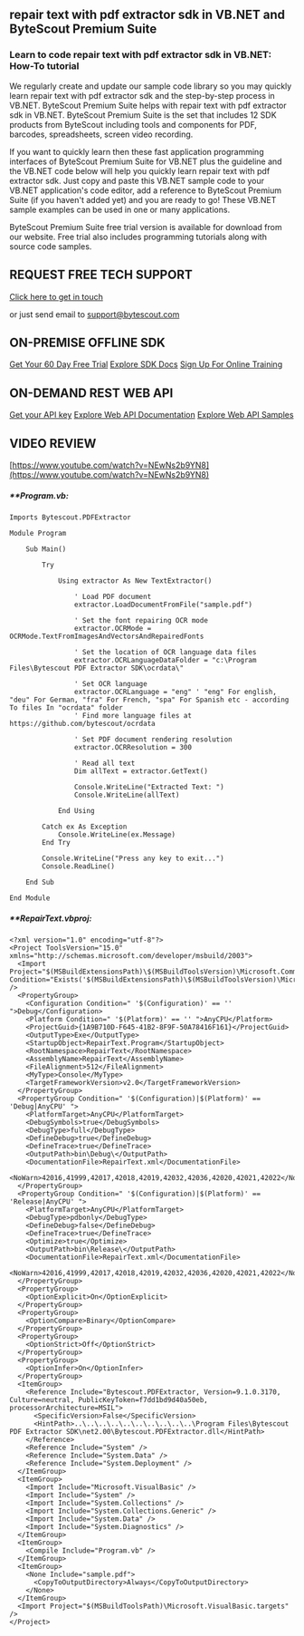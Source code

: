 ## repair text with pdf extractor sdk in VB.NET and ByteScout Premium Suite

### Learn to code repair text with pdf extractor sdk in VB.NET: How-To tutorial

We regularly create and update our sample code library so you may quickly learn repair text with pdf extractor sdk and the step-by-step process in VB.NET. ByteScout Premium Suite helps with repair text with pdf extractor sdk in VB.NET. ByteScout Premium Suite is the set that includes 12 SDK products from ByteScout including tools and components for PDF, barcodes, spreadsheets, screen video recording.

If you want to quickly learn then these fast application programming interfaces of ByteScout Premium Suite for VB.NET plus the guideline and the VB.NET code below will help you quickly learn repair text with pdf extractor sdk.  Just copy and paste this VB.NET sample code to your VB.NET application's code editor, add a reference to ByteScout Premium Suite (if you haven't added yet) and you are ready to go! These VB.NET sample examples can be used in one or many applications.

ByteScout Premium Suite free trial version is available for download from our website. Free trial also includes programming tutorials along with source code samples.

## REQUEST FREE TECH SUPPORT

[Click here to get in touch](https://bytescout.zendesk.com/hc/en-us/requests/new?subject=ByteScout%20Premium%20Suite%20Question)

or just send email to [support@bytescout.com](mailto:support@bytescout.com?subject=ByteScout%20Premium%20Suite%20Question) 

## ON-PREMISE OFFLINE SDK 

[Get Your 60 Day Free Trial](https://bytescout.com/download/web-installer?utm_source=github-readme)
[Explore SDK Docs](https://bytescout.com/documentation/index.html?utm_source=github-readme)
[Sign Up For Online Training](https://academy.bytescout.com/)


## ON-DEMAND REST WEB API

[Get your API key](https://pdf.co/documentation/api?utm_source=github-readme)
[Explore Web API Documentation](https://pdf.co/documentation/api?utm_source=github-readme)
[Explore Web API Samples](https://github.com/bytescout/ByteScout-SDK-SourceCode/tree/master/PDF.co%20Web%20API)

## VIDEO REVIEW

[https://www.youtube.com/watch?v=NEwNs2b9YN8](https://www.youtube.com/watch?v=NEwNs2b9YN8)




<!-- code block begin -->

##### ****Program.vb:**
    
```
Imports Bytescout.PDFExtractor

Module Program

    Sub Main()

        Try

            Using extractor As New TextExtractor()

                ' Load PDF document
                extractor.LoadDocumentFromFile("sample.pdf")

                ' Set the font repairing OCR mode 
                extractor.OCRMode = OCRMode.TextFromImagesAndVectorsAndRepairedFonts

                ' Set the location of OCR language data files
                extractor.OCRLanguageDataFolder = "c:\Program Files\Bytescout PDF Extractor SDK\ocrdata\"

                ' Set OCR language
                extractor.OCRLanguage = "eng" ' "eng" For english, "deu" For German, "fra" For French, "spa" For Spanish etc - according To files In "ocrdata" folder
                ' Find more language files at https://github.com/bytescout/ocrdata

                ' Set PDF document rendering resolution
                extractor.OCRResolution = 300

                ' Read all text
                Dim allText = extractor.GetText()

                Console.WriteLine("Extracted Text: ")
                Console.WriteLine(allText)

            End Using

        Catch ex As Exception
            Console.WriteLine(ex.Message)
        End Try

        Console.WriteLine("Press any key to exit...")
        Console.ReadLine()

    End Sub

End Module

```

<!-- code block end -->    

<!-- code block begin -->

##### ****RepairText.vbproj:**
    
```
<?xml version="1.0" encoding="utf-8"?>
<Project ToolsVersion="15.0" xmlns="http://schemas.microsoft.com/developer/msbuild/2003">
  <Import Project="$(MSBuildExtensionsPath)\$(MSBuildToolsVersion)\Microsoft.Common.props" Condition="Exists('$(MSBuildExtensionsPath)\$(MSBuildToolsVersion)\Microsoft.Common.props')" />
  <PropertyGroup>
    <Configuration Condition=" '$(Configuration)' == '' ">Debug</Configuration>
    <Platform Condition=" '$(Platform)' == '' ">AnyCPU</Platform>
    <ProjectGuid>{1A9B710D-F645-41B2-8F9F-50A78416F161}</ProjectGuid>
    <OutputType>Exe</OutputType>
    <StartupObject>RepairText.Program</StartupObject>
    <RootNamespace>RepairText</RootNamespace>
    <AssemblyName>RepairText</AssemblyName>
    <FileAlignment>512</FileAlignment>
    <MyType>Console</MyType>
    <TargetFrameworkVersion>v2.0</TargetFrameworkVersion>
  </PropertyGroup>
  <PropertyGroup Condition=" '$(Configuration)|$(Platform)' == 'Debug|AnyCPU' ">
    <PlatformTarget>AnyCPU</PlatformTarget>
    <DebugSymbols>true</DebugSymbols>
    <DebugType>full</DebugType>
    <DefineDebug>true</DefineDebug>
    <DefineTrace>true</DefineTrace>
    <OutputPath>bin\Debug\</OutputPath>
    <DocumentationFile>RepairText.xml</DocumentationFile>
    <NoWarn>42016,41999,42017,42018,42019,42032,42036,42020,42021,42022</NoWarn>
  </PropertyGroup>
  <PropertyGroup Condition=" '$(Configuration)|$(Platform)' == 'Release|AnyCPU' ">
    <PlatformTarget>AnyCPU</PlatformTarget>
    <DebugType>pdbonly</DebugType>
    <DefineDebug>false</DefineDebug>
    <DefineTrace>true</DefineTrace>
    <Optimize>true</Optimize>
    <OutputPath>bin\Release\</OutputPath>
    <DocumentationFile>RepairText.xml</DocumentationFile>
    <NoWarn>42016,41999,42017,42018,42019,42032,42036,42020,42021,42022</NoWarn>
  </PropertyGroup>
  <PropertyGroup>
    <OptionExplicit>On</OptionExplicit>
  </PropertyGroup>
  <PropertyGroup>
    <OptionCompare>Binary</OptionCompare>
  </PropertyGroup>
  <PropertyGroup>
    <OptionStrict>Off</OptionStrict>
  </PropertyGroup>
  <PropertyGroup>
    <OptionInfer>On</OptionInfer>
  </PropertyGroup>
  <ItemGroup>
    <Reference Include="Bytescout.PDFExtractor, Version=9.1.0.3170, Culture=neutral, PublicKeyToken=f7dd1bd9d40a50eb, processorArchitecture=MSIL">
      <SpecificVersion>False</SpecificVersion>
      <HintPath>..\..\..\..\..\..\..\..\..\..\Program Files\Bytescout PDF Extractor SDK\net2.00\Bytescout.PDFExtractor.dll</HintPath>
    </Reference>
    <Reference Include="System" />
    <Reference Include="System.Data" />
    <Reference Include="System.Deployment" />
  </ItemGroup>
  <ItemGroup>
    <Import Include="Microsoft.VisualBasic" />
    <Import Include="System" />
    <Import Include="System.Collections" />
    <Import Include="System.Collections.Generic" />
    <Import Include="System.Data" />
    <Import Include="System.Diagnostics" />
  </ItemGroup>
  <ItemGroup>
    <Compile Include="Program.vb" />
  </ItemGroup>
  <ItemGroup>
    <None Include="sample.pdf">
      <CopyToOutputDirectory>Always</CopyToOutputDirectory>
    </None>
  </ItemGroup>
  <Import Project="$(MSBuildToolsPath)\Microsoft.VisualBasic.targets" />
</Project>
```

<!-- code block end -->